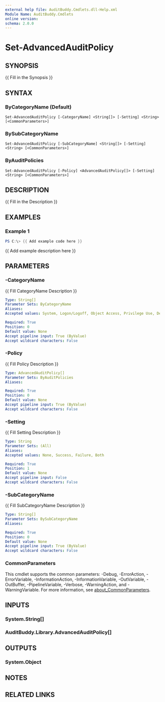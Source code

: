 ```yaml
---
external help file: AuditBuddy.Cmdlets.dll-Help.xml
Module Name: AuditBuddy.Cmdlets
online version:
schema: 2.0.0
---
```


# Set-AdvancedAuditPolicy

## SYNOPSIS
{{ Fill in the Synopsis }}

## SYNTAX

### ByCategoryName (Default)
```
Set-AdvancedAuditPolicy [-CategoryName] <String[]> [-Setting] <String> [<CommonParameters>]
```

### BySubCategoryName
```
Set-AdvancedAuditPolicy [-SubCategoryName] <String[]> [-Setting] <String> [<CommonParameters>]
```

### ByAuditPolicies
```
Set-AdvancedAuditPolicy [-Policy] <AdvancedAuditPolicy[]> [-Setting] <String> [<CommonParameters>]
```

## DESCRIPTION
{{ Fill in the Description }}

## EXAMPLES

### Example 1
```powershell
PS C:\> {{ Add example code here }}
```

{{ Add example description here }}

## PARAMETERS

### -CategoryName
{{ Fill CategoryName Description }}

```yaml
Type: String[]
Parameter Sets: ByCategoryName
Aliases:
Accepted values: System, Logon/Logoff, Object Access, Privilege Use, Detailed Tracking, Policy Change, Account Management, DS Access, Account Logon

Required: True
Position: 0
Default value: None
Accept pipeline input: True (ByValue)
Accept wildcard characters: False
```

### -Policy
{{ Fill Policy Description }}

```yaml
Type: AdvancedAuditPolicy[]
Parameter Sets: ByAuditPolicies
Aliases:

Required: True
Position: 0
Default value: None
Accept pipeline input: True (ByValue)
Accept wildcard characters: False
```

### -Setting
{{ Fill Setting Description }}

```yaml
Type: String
Parameter Sets: (All)
Aliases:
Accepted values: None, Success, Failure, Both

Required: True
Position: 1
Default value: None
Accept pipeline input: False
Accept wildcard characters: False
```

### -SubCategoryName
{{ Fill SubCategoryName Description }}

```yaml
Type: String[]
Parameter Sets: BySubCategoryName
Aliases:

Required: True
Position: 0
Default value: None
Accept pipeline input: True (ByValue)
Accept wildcard characters: False
```

### CommonParameters
This cmdlet supports the common parameters: -Debug, -ErrorAction, -ErrorVariable, -InformationAction, -InformationVariable, -OutVariable, -OutBuffer, -PipelineVariable, -Verbose, -WarningAction, and -WarningVariable. For more information, see [about_CommonParameters](http://go.microsoft.com/fwlink/?LinkID=113216).

## INPUTS

### System.String[]

### AuditBuddy.Library.AdvancedAuditPolicy[]

## OUTPUTS

### System.Object
## NOTES

## RELATED LINKS

